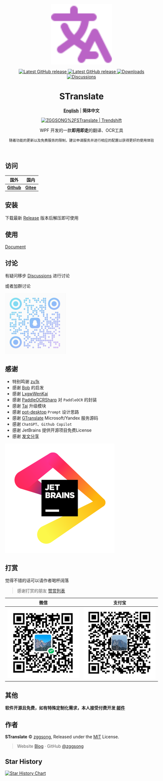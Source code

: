 <div align="center">

<p>
<a href="https://github.com/zggsong/STranslate" target="_blank">
<img align="center" alt="STranslate" width="200" src="./attachments/imgs/favicon.svg" />
</a>
</p>
<p>
<a href="https://github.com/ZGGSONG/STranslate/blob/main/LICENSE" target="_self">
 <img alt="Latest GitHub release" src="https://img.shields.io/github/license/ZGGSONG/STranslate" />
</a>
<a href="https://github.com/ZGGSONG/STranslate/releases/latest" target="_blank">
 <img alt="Latest GitHub release" src="https://img.shields.io/github/release/ZGGSONG/STranslate.svg" />
</a>
<a href="https://github.com/ZGGSONG/STranslate/releases" target="_self">
 <img alt="Downloads" src="https://img.shields.io/github/downloads/ZGGSONG/STranslate/total" />
</a>
<a href="https://github.com/ZGGSONG/STranslate/discussions" target="_self">
 <img alt="Discussions" src="https://img.shields.io/github/discussions/ZGGSONG/STranslate" />
</a>
</p>

<h1 align="center">STranslate</h1>

[**English**](./README.md) | **简体中文**

<a href="https://trendshift.io/repositories/6979" target="_blank"><img src="https://trendshift.io/api/badge/repositories/6979" alt="ZGGSONG%2FSTranslate | Trendshift" style="width: 250px; height: 55px;" width="250" height="55"/></a>

<p align="center">WPF 开发的一款<strong>即用即走</strong>的翻译、OCR工具</p>

<small>随着功能的更新以及免费服务的限制，建议申请服务并进行相应的配置以获得更好的使用体验</small>

</div>

<br/>

## 访问

| 国外 | 国内 |
| :--: | :--: |
| **[Github](https://github.com/ZGGSONG/STranslate)** | **[Gitee](https://gitee.com/zggsong/STranslate)** |


## 安装

下载最新 [Release](https://github.com/ZGGSONG/STranslate/releases) 版本后解压即可使用

## 使用

[Document](https://stranslate.zggsong.com)

## 讨论

有疑问移步 [Discussions](https://github.com/ZGGSONG/STranslate/discussions) 进行讨论

或者加群讨论

<img src="./attachments/imgs/qq.jpeg" height=200 />


## 感谢

- 特别鸣谢 [zu1k](https://github.com/zu1k)
- 感谢 [Bob](https://bobtranslate.com/guide/) 的启发
- 感谢 [LxgwWenKai](https://github.com/lxgw/LxgwWenKai)
- 感谢 [PaddleOCRSharp](https://gitee.com/raoyutian/paddle-ocrsharp) 对 `PaddleOCR` 的封装
- 感谢 [Tai](https://github.com/Planshit/Tai) 升级模块
- 感谢 [pot-desktop](https://pot-app.com/) `Prompt` 设计思路
- 感谢 [GTranslate](https://github.com/d4n3436/GTranslate) Microsoft/Yandex 服务源码
- 感谢 `ChatGPT`、`Github Copilot`
- 感谢 JetBrains 提供开源项目免费License
- 感谢 [发文分享](Sponsor.md#分享支持)

<a href="https://jb.gg/OpenSourceSupport"><img src="./attachments/imgs/jb_beam.svg" /></a>

## 打赏

觉得不错的话可以请作者喝杯阔落

> 感谢打赏的朋友 [赞赏列表](Sponsor.md)

| 微信 | 支付宝 |
| :--: | :--: |
|![wehcatpay](./attachments/imgs/wechatpay.jpg) | ![alipay](./attachments/imgs/alipay.jpg) |

## 其他

**软件开源且免费，如有特殊定制化需求，本人接受付费开发 [邮件](zggsong@foxmail.com)**

## 作者

**STranslate** © [zggsong](https://github.com/zggsong), Released under the [MIT](https://github.com/ZGGSONG/STranslate/blob/main/LICENSE) License.<br>

> Website [Blog](https://www.zggsong.com) · GitHub [@zggsong](https://github.com/zggsong)

## Star History

[![Star History Chart](https://api.star-history.com/svg?repos=ZGGSONG/STranslate&type=Date)](https://star-history.com/#ZGGSONG/STranslate&Date)
